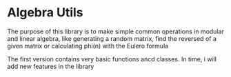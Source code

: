 # Algebra Utils
The purpose of this library is to make simple common operations in modular and linear algebra, like generating a random matrix,
find the reversed of a given matrix or calculating phi(n) with the Eulero formula

The first version contains very basic functions ancd classes.
In time, i will add new features in the library